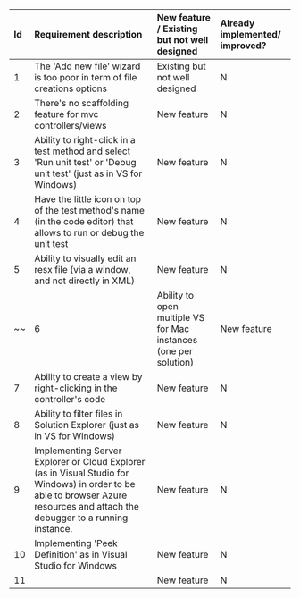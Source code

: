 

| Id  | Requirement description | New feature / Existing but not well designed | Already implemented/ improved? |
|:----------|:----------|:----------|:----------|
| 1 | The 'Add new file' wizard is too poor in term of file creations options | Existing but not well designed | N |
| 2 | There's no scaffolding feature for mvc controllers/views | New feature | N |
| 3 | Ability to right-click in a test method and select 'Run unit test' or 'Debug unit test' (just as in VS for Windows) | New feature | N |
| 4 | Have the little icon on top of the test method's name (in the code editor) that allows to run or debug the unit test | New feature  | N |
| 5 | Ability to visually edit an resx file (via a window, and not directly in XML) | New feature | N |
~~| 6 | Ability to open multiple VS for Mac instances (one per solution) | New feature |~~ version 8.0 build 2931 |
| 7 | Ability to create a view by right-clicking in the controller's code | New feature | N |
| 8 | Ability to filter files in Solution Explorer (just as in VS for Windows) | New feature | N |
| 9 | Implementing Server Explorer or Cloud Explorer (as in Visual Studio for Windows) in order to be able to browser Azure resources and attach the debugger to a running instance. | New feature | N |
| 10 | Implementing 'Peek Definition' as in Visual Studio for Windows  | New feature | N |
| 11 |  | New feature | N |
